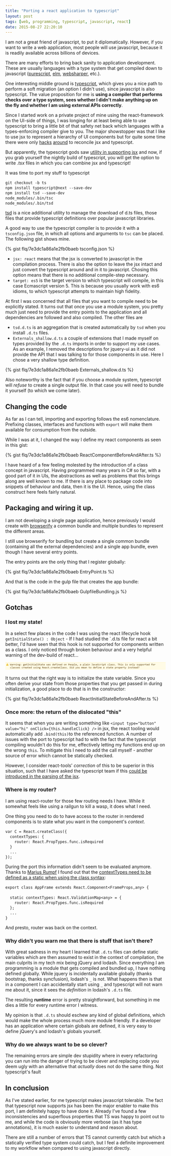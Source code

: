 ```yaml
---
title: "Porting a react application to typescript"
layout: post
tags: [web, programming, typescript, javascript, react]
date: 2015-08-27 22:20:10
---
```


I am not a great friend of javascript, to put it diplomatically. However, if you want to write a web application, most people will use javascript, because it is readily available across billions of devices.

There are many efforts to bring back sanity to application development. These are usually languages with a type system that get compiled down to javascript ([purescript][1], [elm][2], [websharper][3], etc.).

One interesting middle ground is [typescript][4], which gives you a nice path to perform a soft migration (an option I didn't use), since javascript is also typescript. The value proposition for me is **using a compiler that performs checks over a type system, sees whether I didn't make anything up on the fly and whether I am using external APIs correctly**.

Since I started work on a private project of mine using the react-framework on the UI-side of things, I was longing for at least being able to use typescript to bring a little bit of that safety net back which languages with a types-enforcing compiler give to you. The major showstopper was that I like to use jsx to represent a hierarchy of UI components but for quite some time there were only [hacks][5] [around][6] to reconcile jsx and typescript.

But apparently, the typescript gods saw [utility in supporting jsx][7] and now, if you grab yourself the nightly build of typescript, you will get the option to write *.tsx* files in which you can combine jsx and typescript!

It was time to port my stuff to typescript

	git checkout -b ts
	npm install typescript@next --save-dev
	npm install tsd --save-dev
	node_modules/.bin/tsc
	node_modules/.bin/tsd

[tsd][8] is a nice additional utility to manage the download of d.ts files, those files that provide typescript definitions over popular javascript libraries.

A good way to use the typescript compiler is to provide it with a `tsconfig.json` file, in which all options and arguments to `tsc` can be placed. The following gist shows mine.

{% gist flq/7e3dc1a86a1e2fb0baeb tsconfig.json %}

* `jsx: react` means that the jsx is converted to javascript in the compilation process. There is also the option to leave the jsx intact and just convert the typescript around and in it to javascript. Chosing this option means that there is no additional compile-step necessary.
* `target: es5` is the target version to which typescript will compile, in this case Ecmascript version 5. This is because you usually work with es6 idioms, to which typescript attempts to maintain high fidelity.

At first I was concerned that all files that you want to compile need to be explicitly stated. It turns out that once you use a module system, you pretty much just need to provide the entry points to the application and all dependencies are followed and also compiled. The other files are

* `tsd.d.ts` is an aggregation that is created automatically by `tsd` when you install `.d.ts` files.
* `Externals_shallow.d.ts` a couple of extensions that I made myself on types provided by the `.d.ts` imports in order to support my use cases. As an example, I removed the descriptions for jquery-ui as it did not provide the API that I was talking to for those components in use. Here I chose a very shallow type definition.

{% gist flq/7e3dc1a86a1e2fb0baeb Externals_shallow.d.ts %}

Also noteworthy is the fact that if you choose a module system, typescript will *refuse* to create a single output file. In that case you will need to bundle it yourself (to which we come later).

## Changing the code

As far as I can tell, importing and exporting follows the es6 nomenclature. Prefixing classes, interfaces and functions with `export` will make them available for consumption from the outside.

While I was at it, I changed the way I define my react components as seen in this gist:

{% gist flq/7e3dc1a86a1e2fb0baeb ReactComponentBeforeAndAfter.ts %}

I have heard of a few feeling molested by the introduction of a class concept in javascript. Having programmed many years in C# so far, with a good part of it in UIs, the abstractions as well as problems that this brings along are well known to me. If there is any place to package code into snippets of behaviour and data, then it is the UI. Hence, using the class construct here feels fairly natural.

## Packaging and wiring it up.

I am not developing a single page application, hence previously I would create with [browserify][9] a common bundle and multiple bundles to represent the different areas.

I still use browserify for bundling but create a single common bundle (containing all the external dependencies) and a single app bundle, even though I have several entry points.

The entry points are the only thing that I register globally:

{% gist flq/7e3dc1a86a1e2fb0baeb EntryPoint.ts %}

And that is the code in the gulp file that creates the app bundle:

{% gist flq/7e3dc1a86a1e2fb0baeb GulpfileBundling.js %}

## Gotchas

### I lost my state!

In a select few places in the code I was using the react lifecycle hook `getInitialState() : Object` - If I had studied the `.d.ts file for react a bit better, I'd have seen that this hook is not supported for components written as a class. I only noticed through broken behaviour and a very helpful warning of the dev-build of react...

![the funky bus](/assets/reactwarningstate.png "getInitialState not supported")

It turns out that the right way is to initialize the state variable. Since you often derive your state from those properties that you get passed in during initialization, a good place to do that is in the constructor:

{% gist flq/7e3dc1a86a1e2fb0baeb ReactInitialStateBeforeAndAfter.ts %}

### Once more: the return of the dislocated "this"

It seems that when you are writing something like `<input type="button" value="hi" onClick={this.handleClick} />` in jsx, the react tooling would automatically add `.bind(this)`to the referenced function. A number of issues with the port to typescript had to with the fact that the typescript compiling wouldn't do this for me, effectively letting my functions end up on the wrong `this`. To mitigate this I need to add the call myself - another source of error which cannot be statically checked.

However, I consider react-tools' _correction_ of this to be superior in this situation, such that I have asked the typescript team if this [could be introduced in the parsing of the jsx][10].

### Where is my router?

I am using react-router for those few routing needs I have. While it somewhat feels like using a railgun to kill a wasp, it does what I need.

One thing you need to do to have access to the router in rendered components is to state what you want in the component's *context*.

	var C = React.createClass({
	  contextTypes: {
		router: React.PropTypes.func.isRequired
	  }
	  ...
	});

During the port this information didn't seem to be evaluated anymore. Thanks to [Marius Rumpf][12] I found out that the [contextTypes need to be defined as a static when using the class syntax][11]:

	export class AppFrame extends React.Component<FrameProps,any> {

	  static contextTypes: React.ValidationMap<any> = {
	    router: React.PropTypes.func.isRequired
	  };
	  ...	
	}

And presto, router was back on the context.

### Why didn't you warn me that there is stuff that isn't there?

With great sadness in my heart I learned that `.d.ts` files can define static variables which are then assumed to exist in the context of compilation, the main culprits in my tech mix being jQuery and lodash. Since everything I am programming is a module that gets compiled and bundled up, I have nothing defined globally. While jquery is incidentally available globally (thanks bootstrap, thanks syncfusion), lodash's `_` is not. What happens then is that in a component I can accidentally start using `_` and typescript will not warn me about it, since it sees the _definition_ in lodash's `.d.ts` file.

The resulting **runtime** error is pretty straightforward, but something in me dies a little for every runtime error I witness.

My opinion is that `.d.ts` should eschew any kind of global definitions, which would make the whole process much more module friendly. If a developer has an application where certain globals are defined, it is very easy to define jQuery's and lodash's globals yourself.

### Why do we always want to be so clever?

The remaining errors are simple dev stupidity where in every refactoring you can run into the danger of trying to be clever and replacing code you deem ugly with an alternative that _actually_ does not do the same thing. Not typescript's fault

## In conclusion

As I've stated earlier, for me typescript makes javascript tolerable. The fact that typescript now supports jsx has been the major enabler to make this port, I am definitely happy to have done it. Already I've found a few inconsistencies and superflous properties that TS was happy to point out to me, and while the code is obviously more verbose (as it has type annotations), it is much easier to understand and reason about.

There are still a number of errors that TS cannot currently catch but which a statically verified type system could catch, but I feel a definite improvement to my workflow when compared to using javascript directly. 


[1]: http://www.purescript.org
[2]: http://elm-lang.org
[3]: http://websharper.com/samples
[4]: http://www.typescriptlang.org
[5]: https://www.youtube.com/watch?v=9PTa9-PPVAc
[6]: https://www.npmjs.com/package/jsx-typescript
[7]: http://www.jbrantly.com/typescript-and-jsx/
[8]: http://definitelytyped.org/tsd/
[9]: http://browserify.org
[10]: https://github.com/Microsoft/TypeScript/issues/4530
[11]: https://github.com/rackt/react-router/issues/975#issuecomment-84463196
[12]: https://github.com/MariusRumpf	